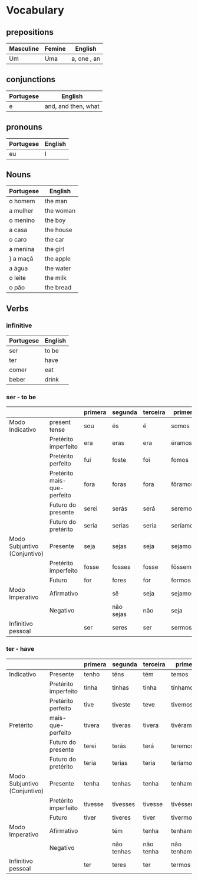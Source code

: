 # Vocabulary

## prepositions

| Masculine | Femine | English |
| ---- | ----- | ----------- |
| Um | Uma | a, one , an |

## conjunctions

| Portugese                | English                  |
| ------------------------ | ------------------------ |
| e | and, and then, what |

## pronouns

| Portugese                | English                  |
| ------------------------ | ------------------------ |
| eu | I |

## Nouns

| Portugese                | English                  |
| ------------------------ | ------------------------ |
| o homem | the man |
| a mulher | the woman |
| o menino | the boy |
| a casa | the house |
| o caro | the car |
| a menina | the girl |
} a maçã | the apple |
| a água | the water |
| o leite | the milk |
| o pão | the bread |

## Verbs

### infinitive

| Portugese   | English |
| ----------- | ------- |
| ser | to be |
| ter | have |
| comer | eat |
| beber | drink |

### ser - to be

|  |  | primera | segunda | terceira | primera | segunda | terceira |
| -- | ----------- | --- | --- | --- | --- | --- | --- |
|Modo Indicativo| present tense | sou | és | é | somos | sois | são |
| | Pretérito imperfeito | era | eras | era | éramos | éreis | eram |
| | Pretérito perfeito | fui | foste | foi | fomos | fostes | foram |
| | Pretérito mais-que-perfeito | fora | foras | fora | fôramos | fôreis | foram |
| | Futuro do presente | serei | serás | será | seremos | sereis | serão |
| | Futuro do pretérito | seria | serias | seria | seríamos | seríeis | seriam |
| Modo Subjuntivo (Conjuntivo) | Presente | seja | sejas | seja | sejamos | sejais | sejam |
| | Pretérito imperfeito | fosse | fosses | fosse | fôssemos | fôsseis | fossem |
| | Futuro | for | fores | for | formos | fordes | forem |
| Modo Imperativo | Afirmativo | | sê | seja | sejamos | sede | sejam |
| | Negativo | | não sejas | não | seja | não sejamos | não sejais |não sejam |
| Infinitivo pessoal | | ser | seres | ser | sermos | serdes | serem |

### ter - have

|  |  | primera | segunda | terceira | primera | segunda | terceira |
| -- | ----------- | --- | --- | --- | --- | --- | --- |
| Indicativo | Presente | tenho | téns | tém | temos | tendes | têm |
| | Pretérito imperfeito | tinha | tinhas | tinha | tínhamos | tínheis |tinham |
| | Pretérito perfeito| tive | tiveste | teve | tivemos | tivestes | tiveram |
| Pretérito | mais-que-perfeito | tivera | tiveras | tivera | tivéramos | tivéreis | tiveram |
| | Futuro do presente | terei | terás | terá | teremos | tereis | terão |
| |Futuro do pretérito | teria | terias | teria | teríamos | teríeis | teriam |
| Modo Subjuntivo (Conjuntivo) | Presente | tenha | tenhas | tenha | tenhamos | tenhais | tenham |
| | Pretérito imperfeito | tivesse | tivesses | tivesse | tivéssemos | tivésseis | tivessem |
| | Futuro | tiver | tiveres | tiver | tivermos | tiverdes | tiverem |
| Modo Imperativo | Afirmativo | | tém | tenha | tenhamos | tende | tenham |
| | Negativo | | não tenhas | não tenha | não tenhamos | não tenhais | não tenham |
| Infinitivo pessoal | | ter | teres | ter | termos | terdes | terem |

